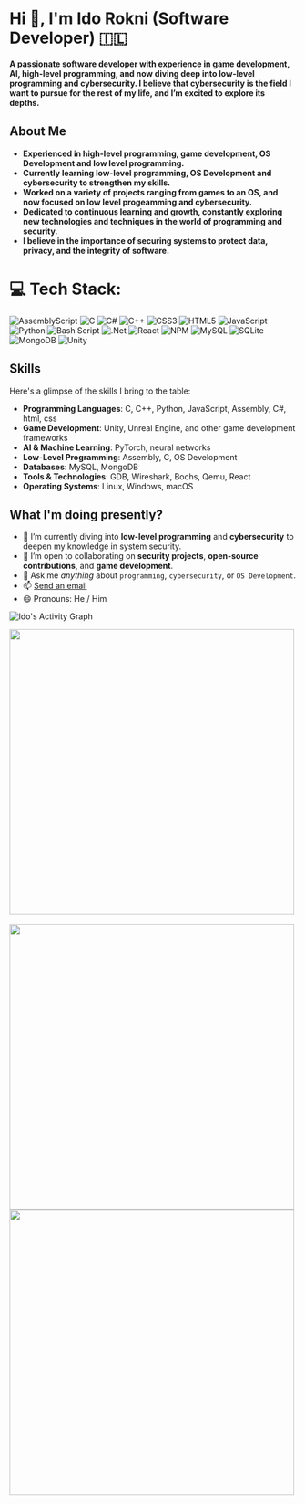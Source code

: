 # Hi 👋, **I'm Ido Rokni (Software Developer)** 🇮🇱  

**A passionate software developer with experience in game development, AI, high-level programming, and now diving deep into low-level programming and cybersecurity. I believe that cybersecurity is the field I want to pursue for the rest of my life, and I’m excited to explore its depths.**

## About Me

- **Experienced in high-level programming, game development, OS Development and low level programming.**
- **Currently learning low-level programming, OS Development and cybersecurity to strengthen my skills.**
- **Worked on a variety of projects ranging from games to an OS, and now focused on low level progeamming and cybersecurity.**
- **Dedicated to continuous learning and growth, constantly exploring new technologies and techniques in the world of programming and security.**
- **I believe in the importance of securing systems to protect data, privacy, and the integrity of software.**


# 💻 Tech Stack:
![AssemblyScript](https://img.shields.io/badge/assembly%20script-%23000000.svg?style=for-the-badge&logo=assemblyscript&logoColor=white) ![C](https://img.shields.io/badge/c-%2300599C.svg?style=for-the-badge&logo=c&logoColor=white) ![C#](https://img.shields.io/badge/c%23-%23239120.svg?style=for-the-badge&logo=csharp&logoColor=white) ![C++](https://img.shields.io/badge/c++-%2300599C.svg?style=for-the-badge&logo=c%2B%2B&logoColor=white) ![CSS3](https://img.shields.io/badge/css3-%231572B6.svg?style=for-the-badge&logo=css3&logoColor=white) ![HTML5](https://img.shields.io/badge/html5-%23E34F26.svg?style=for-the-badge&logo=html5&logoColor=white) ![JavaScript](https://img.shields.io/badge/javascript-%23323330.svg?style=for-the-badge&logo=javascript&logoColor=%23F7DF1E) ![Python](https://img.shields.io/badge/python-3670A0?style=for-the-badge&logo=python&logoColor=ffdd54) ![Bash Script](https://img.shields.io/badge/bash_script-%23121011.svg?style=for-the-badge&logo=gnu-bash&logoColor=white) ![.Net](https://img.shields.io/badge/.NET-5C2D91?style=for-the-badge&logo=.net&logoColor=white) ![React](https://img.shields.io/badge/react-%2320232a.svg?style=for-the-badge&logo=react&logoColor=%2361DAFB) ![NPM](https://img.shields.io/badge/NPM-%23CB3837.svg?style=for-the-badge&logo=npm&logoColor=white) ![MySQL](https://img.shields.io/badge/mysql-4479A1.svg?style=for-the-badge&logo=mysql&logoColor=white) ![SQLite](https://img.shields.io/badge/sqlite-%2307405e.svg?style=for-the-badge&logo=sqlite&logoColor=white) ![MongoDB](https://img.shields.io/badge/MongoDB-%234ea94b.svg?style=for-the-badge&logo=mongodb&logoColor=white) ![Unity](https://img.shields.io/badge/unity-%23000000.svg?style=for-the-badge&logo=unity&logoColor=white)

<!-- Proudly created with GPRM ( https://gprm.itsvg.in ) -->

## Skills

Here's a glimpse of the skills I bring to the table:

- **Programming Languages**: C, C++, Python, JavaScript, Assembly, C#, html, css
- **Game Development**: Unity, Unreal Engine, and other game development frameworks
- **AI & Machine Learning**: PyTorch, neural networks
- **Low-Level Programming**: Assembly, C, OS Development
- **Databases**: MySQL, MongoDB
- **Tools & Technologies**: GDB, Wireshark, Bochs, Qemu, React 
- **Operating Systems**: Linux, Windows, macOS

## What I'm doing presently?

- 🔭 I’m currently diving into **low-level programming** and **cybersecurity** to deepen my knowledge in system security.
- 👯 I’m open to collaborating on **security projects**, **open-source contributions**, and **game development**.
- 💬 Ask me *anything* about `programming`, `cybersecurity`, or `OS Development`.
- 📫 <a href="mailto:ido.rokni@gmail.com">Send an email</a>
- 😄 Pronouns: He / Him

![Ido's Activity Graph](https://github-readme-activity-graph.vercel.app/graph?username=IdoRokni&theme=react-dark&hide_border=true&bg_color=1E1D1D&color=EE6047&line=EE6047&point=EE6047)

<a href="https://github.com/IdoRokni">
  <img align="center" src="https://github-readme-stats.vercel.app/api/top-langs/?username=IdoRokni&layout=compact&langs_count=9&show_icons=true&theme=prussian&hide_border=true&bg_color=1E1D1D&title_color=EE6047&text_color=EE6047" width="500" />
</a>
<br />

<br />
<a href="https://github.com/IdoRokni">
  <img align="center" src="https://github-readme-stats.vercel.app/api?username=IdoRokni&show_icons=true&theme=prussian&hide_border=true&bg_color=1E1D1D&title_color=EE6047&text_color=EE6047&icon_color=EE6047" width="500" />
</a>
<a href="https://github.com/IdoRokni">
  <img align="center" src="https://github-readme-streak-stats.herokuapp.com/?user=IdoRokni&theme=prussian&hide_border=true&bg_color=1E1D1D&stroke=EE6047&ring=EE6047&fire=EE6047&currStreakNum=EE6047&sideNums=EE6047&currStreakLabel=EE6047&sideLabels=EE6047&dates=EE6047" width="500" />
</a>




